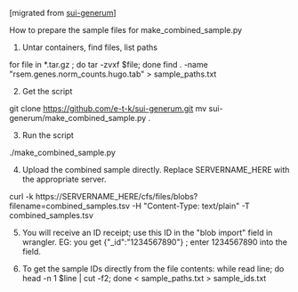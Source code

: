 [migrated from [sui-generum](https://github.com/e-t-k/sui-generum/commit/802e20d6fa07b66529d385f7c57e1f12fd7346da?diff=unified)]

How to prepare the sample files for make_combined_sample.py

1. Untar containers, find files, list paths

for file in *.tar.gz ; do tar -zvxf $file; done
find . -name "rsem.genes.norm_counts.hugo.tab" > sample_paths.txt

2. Get the script

git clone https://github.com/e-t-k/sui-generum.git
mv sui-generum/make_combined_sample.py .

3. Run the script

./make_combined_sample.py

4. Upload the combined sample directly.
Replace SERVERNAME_HERE with the appropriate server.

curl -k https://SERVERNAME_HERE/cfs/files/blobs?filename=combined_samples.tsv -H "Content-Type: text/plain" -T combined_samples.tsv

5. You will receive an ID receipt; use this ID in the "blob import" field in wrangler.
EG: you get {"_id":"1234567890"} ; enter 1234567890 into the field.

6. To get the sample IDs directly from the file contents:
while read line; do head -n 1 $line | cut -f2; done < sample_paths.txt > sample_ids.txt
